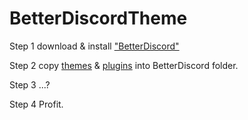 # BetterDiscordTheme

Step 1 download & install ["BetterDiscord"](https://github.com/rauenzi/BetterDiscordApp/releases)

Step 2 copy [themes](https://github.com/GhostJumper/BetterDiscordTheme/tree/master/themes) & [plugins](https://github.com/GhostJumper/BetterDiscordTheme/tree/master/plugins) into BetterDiscord folder.

Step 3 ...?

Step 4 Profit.